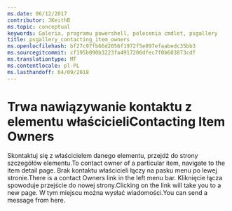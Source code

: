 ```yaml
---
ms.date: 06/12/2017
contributor: JKeithB
ms.topic: conceptual
keywords: Galeria, programu powershell, polecenia cmdlet, psgallery
title: psgallery_contacting_item_owners
ms.openlocfilehash: bf27c97fb66d2056f1972f5e097efaabedc35bb3
ms.sourcegitcommit: cf195b090b3223fa4917206dfec7f0b603873cdf
ms.translationtype: MT
ms.contentlocale: pl-PL
ms.lasthandoff: 04/09/2018
---
```

# <a name="contacting-item-owners"></a><span data-ttu-id="a550f-103">Trwa nawiązywanie kontaktu z elementu właścicieli</span><span class="sxs-lookup"><span data-stu-id="a550f-103">Contacting Item Owners</span></span>

<span data-ttu-id="a550f-104">Skontaktuj się z właścicielem danego elementu, przejdź do strony szczegółów elementu.</span><span class="sxs-lookup"><span data-stu-id="a550f-104">To contact owner of a particular item, navigate to the item detail page.</span></span>
<span data-ttu-id="a550f-105">Brak kontaktu właścicieli łączy na pasku menu po lewej stronie.</span><span class="sxs-lookup"><span data-stu-id="a550f-105">There is a contact Owners link in the left menu bar.</span></span>
<span data-ttu-id="a550f-106">Kliknięcie łącza spowoduje przejście do nowej strony.</span><span class="sxs-lookup"><span data-stu-id="a550f-106">Clicking on the link will take you to a new page.</span></span>
<span data-ttu-id="a550f-107">W tym miejscu można wysłać wiadomości.</span><span class="sxs-lookup"><span data-stu-id="a550f-107">You can send a message from here.</span></span>